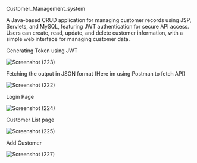 Customer_Management_system 

A Java-based CRUD application for managing customer records using JSP, Servlets, and MySQL, featuring JWT authentication for secure API access. Users can create, read, update, and delete customer information, with a simple web interface for managing customer data.

Generating Token using JWT


![Screenshot (223)](https://github.com/user-attachments/assets/48df9581-2a2c-43ba-87c8-911d7f748d18)


Fetching the output in JSON format (Here im using Postman to fetch API)

![Screenshot (222)](https://github.com/user-attachments/assets/3e039119-7767-488a-a046-2577c7e00014)


Login Page

![Screenshot (224)](https://github.com/user-attachments/assets/482a1ae2-6d09-40ca-a0f2-cf5c27b03605)

Customer List page

![Screenshot (225)](https://github.com/user-attachments/assets/cc8e2083-b698-4d5b-869a-8ff5a8f9521e)


Add Customer

![Screenshot (227)](https://github.com/user-attachments/assets/e372e484-50ee-4120-94dd-d3f381e70a20)
